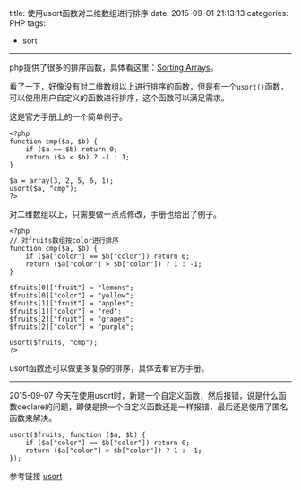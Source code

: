 title: 使用usort函数对二维数组进行排序
date: 2015-09-01 21:13:13
categories: PHP
tags:
- sort
---

php提供了很多的排序函数，具体看这里：[Sorting Arrays](http://php.net/manual/en/array.sorting.php)。

看了一下，好像没有对二维数组以上进行排序的函数，但是有一个`usort()`函数，可以使用用户自定义的函数进行排序，这个函数可以满足需求。

<!--more-->

这是官方手册上的一个简单例子。
```
<?php
function cmp($a, $b) {
    if ($a == $b) return 0;
    return ($a < $b) ? -1 : 1;
}

$a = array(3, 2, 5, 6, 1);
usort($a, "cmp");
?>
```

对二维数组以上，只需要做一点点修改，手册也给出了例子。
```
<?php
// 对fruits数组按color进行排序
function cmp($a, $b) {
    if ($a["color"] == $b["color"]) return 0;
    return ($a["color"] > $b["color"]) ? 1 : -1;
}

$fruits[0]["fruit"] = "lemons";
$fruits[0]["color"] = "yellow";
$fruits[1]["fruit"] = "apples";
$fruits[1]["color"] = "red";
$fruits[2]["fruit"] = "grapes";
$fruits[2]["color"] = "purple";

usort($fruits, "cmp");
?>
```
usort函数还可以做更多复杂的排序，具体去看官方手册。

---

2015-09-07
今天在使用usort时，新建一个自定义函数，然后报错，说是什么函数declare的问题，即使是换一个自定义函数还是一样报错，最后还是使用了匿名函数来解决。
```
usort($fruits, function ($a, $b) {
    if ($a["color"] == $b["color"]) return 0;
    return ($a["color"] > $b["color"]) ? 1 : -1;
});
```

参考链接
[usort](http://php.net/manual/zh/function.usort.php)